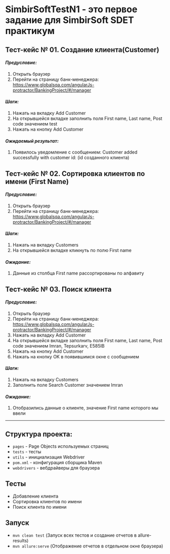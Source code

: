 # SimbirSoftTestN1 - это первое задание для SimbirSoft SDET практикум

## Тест-кейс № 01. Создание клиента(Customer)

#### *Предусловие:*

1.	Открыть браузер
2.	Перейти на страницу банк-менеджера: https://www.globalsqa.com/angularJs-protractor/BankingProject/#/manager

#### *Шаги:*
1.	Нажать на вкладку Add Customer
2.	На открывшейся вкладке заполнить поля First name, Last name, Post code значением test
3.	Нажать на кнопку Add Customer

#### *Ожидаемый результат:*
1.	Появилось уведомление с сообщением: Customer added successfully with customer id: (id созданного клиента)


## Тест-кейс № 02. Сортировка клиентов по имени (First Name)

#### *Предусловие:*
1.	Открыть браузер
2.	Перейти на страницу банк-менеджера: https://www.globalsqa.com/angularJs-protractor/BankingProject/#/manager

#### *Шаги:*
1.	Нажать на вкладку Customers
2.	На открывшейся вкладке кликнуть по полю First name

#### *Ожидание:* 
1.	Данные из столбца First name рассортированы по алфавиту


## Тест-кейс № 03. Поиск клиента

#### *Предусловие:*
1.	Открыть браузер
2.	Перейти на страницу банк-менеджера: https://www.globalsqa.com/angularJs-protractor/BankingProject/#/manager
3.	Нажать на вкладку Add Customer
4.	На открывшейся вкладке заполнить поля First name, Last name, Post code значением Imran, Tepsurkarv, E585IB
5.	Нажать на кнопку Add Customer
6.	Нажать на кнопку OK в появившимся окне с сообщением

#### *Шаги:* 
1.	Нажать на вкладку Customers
2.	Заполнить поле Search Customer значением Imran

#### *Ожидание:*
1.	Отобразились данные о клиенте, значение First name которого мы ввели

___

## Структура проекта:

- `pages` - Page Objects используемых страниц
- `tests` - тесты
- `utils` - инициализация Webdriver
- `pom.xml` - конфигурация сборщика Maven
- `webdrivers` - вебдрайверы для браузера

## Тесты
- Добавление клиента
- Сортировка клиентов по имени
- Поиск клиента по имени

## Запуск
- `mvn clean test` (Запуск всех тестов и создание отчетов в allure-results)
- `mvn allure:serve` (Отображение отчетов в отдельном окне браузера)